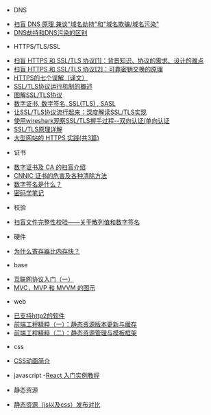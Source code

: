 * DNS
 - [扫盲 DNS 原理,兼谈"域名劫持"和"域名欺骗/域名污染"](2015_05_23_001.md)
 - [DNS劫持和DNS污染的区别](2015_05_23_007.md)

* HTTPS/TLS/SSL
 - [扫盲 HTTPS 和 SSL/TLS 协议[1]：背景知识、协议的需求、设计的难点](2015_05_23_002.md)
 - [扫盲 HTTPS 和 SSL/TLS 协议[2]：可靠密钥交换的原理](2015_05_23_003.md)
 - [HTTPS的七个误解（译文）](待定)
 - [SSL/TLS协议运行机制的概述](2015_05_23_010.md)
 - [图解SSL/TLS协议](2015_05_23_011.md)
 - [数字证书, 数字签名, SSL(TLS) , SASL](http://www.cnblogs.com/mailingfeng/archive/2012/07/18/2597392.html)
 - [让SSL/TLS协议流行起来：深度解读SSL/TLS实现](http://netsecurity.51cto.com/art/201505/476337_all.htm)
 - [使用wireshark观察SSL/TLS握手过程--双向认证/单向认证 ](http://blog.csdn.net/fw0124/article/details/40983787)
 - [SSL/TLS原理详解](http://segmentfault.com/a/1190000002554673)
 - [大型网站的 HTTPS 实践(共3篇)](http://op.baidu.com/2015/04/https-s01a01/)

* 证书
 - [数字证书及 CA 的扫盲介绍](2015_05_23_004.md)
 - [CNNIC 证书的危害及各种清除方法](2015_05_23_005.md)
 - [数字签名是什么？](2015_05_23_008.md)
 - [密码学笔记](2015_05_23_009.md)

* 校验
 - [扫盲文件完整性校验——关于散列值和数字签名](2015_05_23_006.md)

* 硬件
 - [为什么寄存器比内存快？](2015_05_23_012.md)

* base
 - [互联网协议入门（一）](http://www.ruanyifeng.com/blog/2012/05/internet_protocol_suite_part_i.html)
 - [MVC，MVP 和 MVVM 的图示](http://www.ruanyifeng.com/blog/2015/02/mvcmvp_mvvm.html)

* web
- [已支持http2的软件](https://github.com/http2/http2-spec/wiki/Implementations)
- [前端工程精粹（一）：静态资源版本更新与缓存](http://www.infoq.com/cn/articles/front-end-engineering-and-performance-optimization-part1)
- [前端工程精粹（二）：静态资源管理与模板框架](http://www.infoq.com/cn/articles/front-end-engineering-and-performance-optimization-part2)

* css
 - [CSS动画简介](http://www.ruanyifeng.com/blog/2014/02/css_transition_and_animation.html)

* javascript
 -[React 入门实例教程](http://www.ruanyifeng.com/blog/2015/03/react.html)

* 静态资源
 - [静态资源（js以及css）发布对比](2015_05_26_001.md)